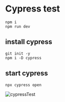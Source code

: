 # Cypress test

```
npm i
npm run dev
```

## install cypress

```
git init -y
npm i -D cypress

```

## start cypress

```
npx cypress open
```
![cypressTest](https://user-images.githubusercontent.com/97021586/219954565-c03740dc-022b-4245-9602-f6e43abb323d.gif)

